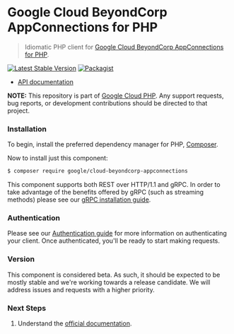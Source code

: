 # Google Cloud BeyondCorp AppConnections for PHP

> Idiomatic PHP client for [Google Cloud BeyondCorp AppConnections for PHP](https://cloud.google.com/beyondcorp-enterprise).

[![Latest Stable Version](https://poser.pugx.org/google/cloud-beyondcorp-appconnections/v/stable)](https://packagist.org/packages/google/cloud-beyondcorp-appconnections) [![Packagist](https://img.shields.io/packagist/dm/google/cloud-beyondcorp-appconnections.svg)](https://packagist.org/packages/google/cloud-beyondcorp-appconnections)

* [API documentation](https://cloud.google.com/php/docs/reference/cloud-beyondcorp-appconnections/latest)

**NOTE:** This repository is part of [Google Cloud PHP](https://github.com/googleapis/google-cloud-php). Any
support requests, bug reports, or development contributions should be directed to
that project.

### Installation

To begin, install the preferred dependency manager for PHP, [Composer](https://getcomposer.org/).

Now to install just this component:

```sh
$ composer require google/cloud-beyondcorp-appconnections
```

This component supports both REST over HTTP/1.1 and gRPC. In order to take advantage of the benefits offered by gRPC (such as streaming methods)
please see our [gRPC installation guide](https://cloud.google.com/php/grpc).

### Authentication

Please see our [Authentication guide](https://github.com/googleapis/google-cloud-php/blob/main/AUTHENTICATION.md) for more information
on authenticating your client. Once authenticated, you'll be ready to start making requests.

### Version

This component is considered beta. As such, it should be expected to be mostly stable and we're working towards a release candidate. We will address issues and requests with a higher priority.

### Next Steps

1. Understand the [official documentation](https://cloud.google.com/beyondcorp-enterprise/docs).
